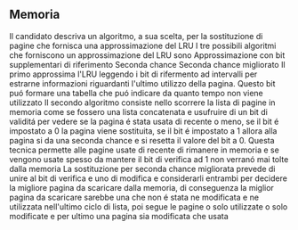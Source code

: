 ## Memoria
Il candidato descriva un algoritmo, a sua scelta, per la sostituzione di pagine che fornisca una approssimazione del LRU
	I tre possibili algoritmi che forniscono un approssimazione del LRU sono
	Approssimazione con bit supplementari di riferimento
	Seconda chance 
	Seconda chance migliorato
	Il primo approssima l'LRU leggendo i bit di rifermento ad intervalli per estrarne informazioni riguardanti l'ultimo utilizzo della pagina. Questo bit puó formare una tabella che puó indicare da quanto tempo non viene utilizzato
	Il secondo algoritmo consiste nello scorrere la lista di pagine in memoria come se fossero una lista concatenata e usufruire di un bit di validitá per vedere se la pagina é stata usata di recente o meno, se il bit é impostato a 0 la pagina viene sostituita, se il bit é impostato a 1 allora alla pagina si da una seconda chance e si resetta il valore del bit a 0. Questa tecnica permette alle pagine usate di recente di rimanere in memoria e se vengono usate spesso da mantere il bit di verifica ad 1 non verranó mai tolte dalla memoria
	La sostituzione per seconda chance migliorata prevede di unire al bit di verifica e uno di modifica e considerarli entrambi per decidere la migliore pagina da scaricare dalla memoria, di conseguenza la miglior pagina da scaricare sarebbe una che non é stata ne modificata e ne utilizzata nell'ultimo ciclo di lista, poi segue le pagine o solo utilizzate o solo modificate e per ultimo una pagina sia modificata che usata